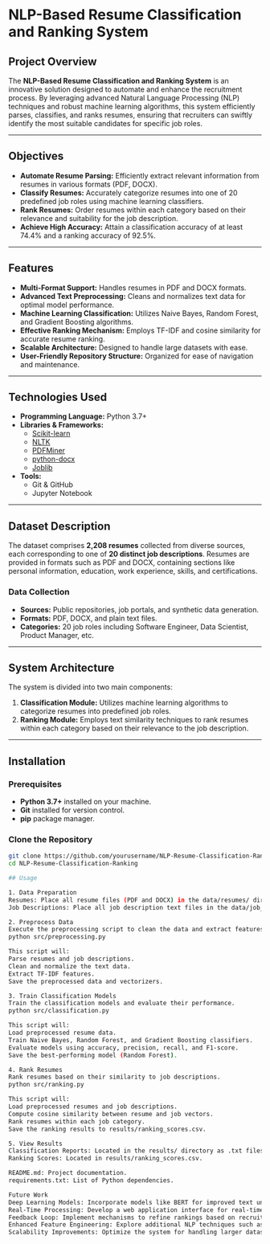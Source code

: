 # NLP-Based Resume Classification and Ranking System

## Project Overview

The **NLP-Based Resume Classification and Ranking System** is an innovative solution designed to automate and enhance the recruitment process. By leveraging advanced Natural Language Processing (NLP) techniques and robust machine learning algorithms, this system efficiently parses, classifies, and ranks resumes, ensuring that recruiters can swiftly identify the most suitable candidates for specific job roles.

---

## Objectives

- **Automate Resume Parsing:** Efficiently extract relevant information from resumes in various formats (PDF, DOCX).
- **Classify Resumes:** Accurately categorize resumes into one of 20 predefined job roles using machine learning classifiers.
- **Rank Resumes:** Order resumes within each category based on their relevance and suitability for the job description.
- **Achieve High Accuracy:** Attain a classification accuracy of at least 74.4% and a ranking accuracy of 92.5%.

---

## Features

- **Multi-Format Support:** Handles resumes in PDF and DOCX formats.
- **Advanced Text Preprocessing:** Cleans and normalizes text data for optimal model performance.
- **Machine Learning Classification:** Utilizes Naive Bayes, Random Forest, and Gradient Boosting algorithms.
- **Effective Ranking Mechanism:** Employs TF-IDF and cosine similarity for accurate resume ranking.
- **Scalable Architecture:** Designed to handle large datasets with ease.
- **User-Friendly Repository Structure:** Organized for ease of navigation and maintenance.

---

## Technologies Used

- **Programming Language:** Python 3.7+
- **Libraries & Frameworks:**
  - [Scikit-learn](https://scikit-learn.org/)
  - [NLTK](https://www.nltk.org/)
  - [PDFMiner](https://github.com/pdfminer/pdfminer.six)
  - [python-docx](https://python-docx.readthedocs.io/)
  - [Joblib](https://joblib.readthedocs.io/)
- **Tools:**
  - Git & GitHub
  - Jupyter Notebook

---

## Dataset Description

The dataset comprises **2,208 resumes** collected from diverse sources, each corresponding to one of **20 distinct job descriptions**. Resumes are provided in formats such as PDF and DOCX, containing sections like personal information, education, work experience, skills, and certifications.

### Data Collection

- **Sources:** Public repositories, job portals, and synthetic data generation.
- **Formats:** PDF, DOCX, and plain text files.
- **Categories:** 20 job roles including Software Engineer, Data Scientist, Product Manager, etc.

---

## System Architecture

The system is divided into two main components:

1. **Classification Module:** Utilizes machine learning algorithms to categorize resumes into predefined job roles.
2. **Ranking Module:** Employs text similarity techniques to rank resumes within each category based on their relevance to the job description.

---

## Installation

### Prerequisites

- **Python 3.7+** installed on your machine.
- **Git** installed for version control.
- **pip** package manager.

### Clone the Repository

```bash
git clone https://github.com/yourusername/NLP-Resume-Classification-Ranking.git
cd NLP-Resume-Classification-Ranking

## Usage

1. Data Preparation
Resumes: Place all resume files (PDF and DOCX) in the data/resumes/ directory.
Job Descriptions: Place all job description text files in the data/job_descriptions/ directory.

2. Preprocess Data
Execute the preprocessing script to clean the data and extract features.
python src/preprocessing.py

This script will:
Parse resumes and job descriptions.
Clean and normalize the text data.
Extract TF-IDF features.
Save the preprocessed data and vectorizers.

3. Train Classification Models
Train the classification models and evaluate their performance.
python src/classification.py

This script will:
Load preprocessed resume data.
Train Naive Bayes, Random Forest, and Gradient Boosting classifiers.
Evaluate models using accuracy, precision, recall, and F1-score.
Save the best-performing model (Random Forest).

4. Rank Resumes
Rank resumes based on their similarity to job descriptions.
python src/ranking.py

This script will:
Load preprocessed resumes and job descriptions.
Compute cosine similarity between resume and job vectors.
Rank resumes within each job category.
Save the ranking results to results/ranking_scores.csv.

5. View Results
Classification Reports: Located in the results/ directory as .txt files.
Ranking Scores: Located in results/ranking_scores.csv.

README.md: Project documentation.
requirements.txt: List of Python dependencies.

Future Work
Deep Learning Models: Incorporate models like BERT for improved text understanding and classification.
Real-Time Processing: Develop a web application interface for real-time resume processing and ranking.
Feedback Loop: Implement mechanisms to refine rankings based on recruiter feedback and preferences.
Enhanced Feature Engineering: Explore additional NLP techniques such as named entity recognition (NER) and part-of-speech (POS) tagging to enrich feature sets.
Scalability Improvements: Optimize the system for handling larger datasets and integrating with cloud-based storage and computing resources.

